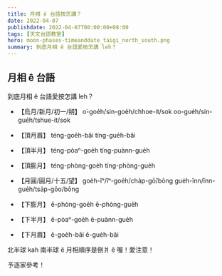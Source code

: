 ```yaml
---
title: 月相 ê 台語按怎講？
date: 2022-04-07
publishdate: 2022-04-07T00:00:00+08:00
tags: [天文台語教室]
hero: moon-phases-timeanddate_taigi_north_south.png
summary: 到底月相 ê 台語愛按怎講 leh？
---
```


## 月相 ê 台語
到底月相 ê 台語愛按怎講 leh？

- 【烏月/新月/初一/朔】
o͘-goe̍h/sin-goe̍h/chhoe-it/sok
oo-gue̍h/sin-gue̍h/tshue-it/sok

- 【頂月眉】
téng-goe̍h-bâi
tíng-gue̍h-bâi

- 【頂半月】
téng-pòaⁿ-goe̍h
tíng-puànn-gue̍h

- 【頂膨月】
téng-phòng-goe̍h
tíng-phòng-gue̍h

- 【月圓/圓月/十五/望󠇡】
goe̍h-îⁿ/îⁿ-goe̍h/cha̍p-gō͘/bōng
gue̍h-înn/înn-gue̍h/tsa̍p-gōo/bōng

- 【下膨月】
ē-phòng-goe̍h
ē-phòng-gue̍h

- 【下半月】
ē-pòaⁿ-goe̍h
ē-puànn-gue̍h

- 【下月眉】
ē-goe̍h-bâi
ē-gue̍h-bâi

北半球 kah 南半球 ê 月相順序是倒爿 ê 喔！愛注意！

予逐家參考！
